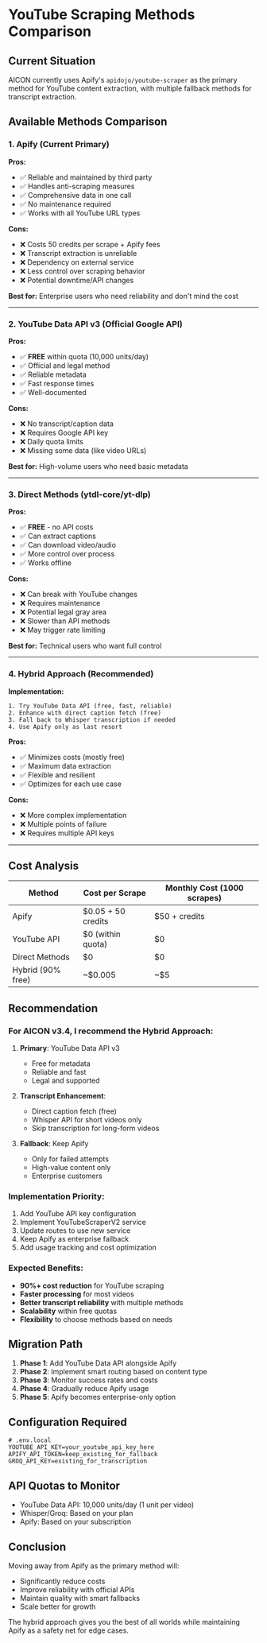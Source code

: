 # YouTube Scraping Methods Comparison

## Current Situation
AICON currently uses Apify's `apidojo/youtube-scraper` as the primary method for YouTube content extraction, with multiple fallback methods for transcript extraction.

## Available Methods Comparison

### 1. **Apify (Current Primary)**

**Pros:**
- ✅ Reliable and maintained by third party
- ✅ Handles anti-scraping measures
- ✅ Comprehensive data in one call
- ✅ No maintenance required
- ✅ Works with all YouTube URL types

**Cons:**
- ❌ Costs 50 credits per scrape + Apify fees
- ❌ Transcript extraction is unreliable
- ❌ Dependency on external service
- ❌ Less control over scraping behavior
- ❌ Potential downtime/API changes

**Best for:** Enterprise users who need reliability and don't mind the cost

---

### 2. **YouTube Data API v3 (Official Google API)**

**Pros:**
- ✅ **FREE** within quota (10,000 units/day)
- ✅ Official and legal method
- ✅ Reliable metadata
- ✅ Fast response times
- ✅ Well-documented

**Cons:**
- ❌ No transcript/caption data
- ❌ Requires Google API key
- ❌ Daily quota limits
- ❌ Missing some data (like video URLs)

**Best for:** High-volume users who need basic metadata

---

### 3. **Direct Methods (ytdl-core/yt-dlp)**

**Pros:**
- ✅ **FREE** - no API costs
- ✅ Can extract captions
- ✅ Can download video/audio
- ✅ More control over process
- ✅ Works offline

**Cons:**
- ❌ Can break with YouTube changes
- ❌ Requires maintenance
- ❌ Potential legal gray area
- ❌ Slower than API methods
- ❌ May trigger rate limiting

**Best for:** Technical users who want full control

---

### 4. **Hybrid Approach (Recommended)**

**Implementation:**
```
1. Try YouTube Data API (free, fast, reliable)
2. Enhance with direct caption fetch (free)
3. Fall back to Whisper transcription if needed
4. Use Apify only as last resort
```

**Pros:**
- ✅ Minimizes costs (mostly free)
- ✅ Maximum data extraction
- ✅ Flexible and resilient
- ✅ Optimizes for each use case

**Cons:**
- ❌ More complex implementation
- ❌ Multiple points of failure
- ❌ Requires multiple API keys

---

## Cost Analysis

| Method | Cost per Scrape | Monthly Cost (1000 scrapes) |
|--------|----------------|---------------------------|
| Apify | $0.05 + 50 credits | $50 + credits |
| YouTube API | $0 (within quota) | $0 |
| Direct Methods | $0 | $0 |
| Hybrid (90% free) | ~$0.005 | ~$5 |

## Recommendation

### For AICON v3.4, I recommend the **Hybrid Approach**:

1. **Primary**: YouTube Data API v3
   - Free for metadata
   - Reliable and fast
   - Legal and supported

2. **Transcript Enhancement**:
   - Direct caption fetch (free)
   - Whisper API for short videos only
   - Skip transcription for long-form videos

3. **Fallback**: Keep Apify
   - Only for failed attempts
   - High-value content only
   - Enterprise customers

### Implementation Priority:
1. Add YouTube API key configuration
2. Implement YouTubeScraperV2 service
3. Update routes to use new service
4. Keep Apify as enterprise fallback
5. Add usage tracking and cost optimization

### Expected Benefits:
- **90%+ cost reduction** for YouTube scraping
- **Faster processing** for most videos
- **Better transcript reliability** with multiple methods
- **Scalability** within free quotas
- **Flexibility** to choose methods based on needs

## Migration Path

1. **Phase 1**: Add YouTube Data API alongside Apify
2. **Phase 2**: Implement smart routing based on content type
3. **Phase 3**: Monitor success rates and costs
4. **Phase 4**: Gradually reduce Apify usage
5. **Phase 5**: Apify becomes enterprise-only option

## Configuration Required

```env
# .env.local
YOUTUBE_API_KEY=your_youtube_api_key_here
APIFY_API_TOKEN=keep_existing_for_fallback
GROQ_API_KEY=existing_for_transcription
```

## API Quotas to Monitor

- YouTube Data API: 10,000 units/day (1 unit per video)
- Whisper/Groq: Based on your plan
- Apify: Based on your subscription

## Conclusion

Moving away from Apify as the primary method will:
- Significantly reduce costs
- Improve reliability with official APIs
- Maintain quality with smart fallbacks
- Scale better for growth

The hybrid approach gives you the best of all worlds while maintaining Apify as a safety net for edge cases.